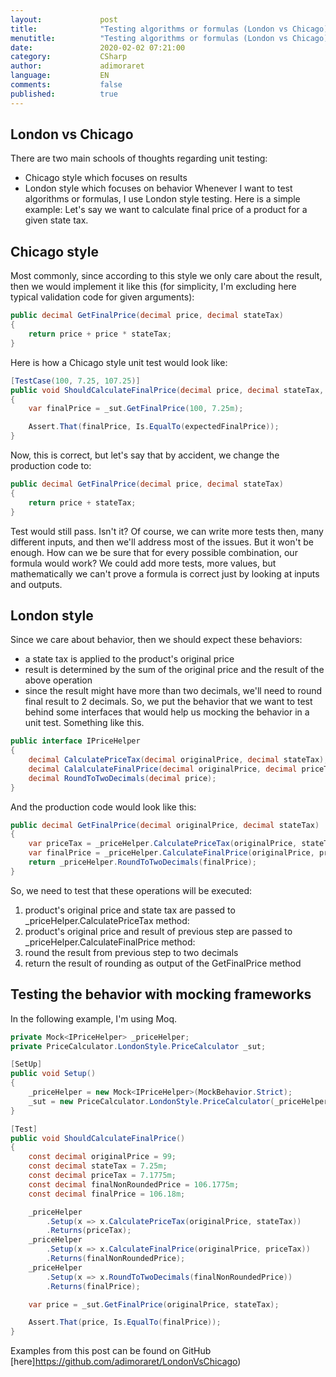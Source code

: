 ```yaml
--- 
layout:             post 
title:              "Testing algorithms or formulas (London vs Chicago)" 
menutitle:          "Testing algorithms or formulas (London vs Chicago)" 
date:               2020-02-02 07:21:00 
category:           CSharp
author:             adimoraret 
language:           EN 
comments:           false 
published:          true
--- 
```


## London vs Chicago ## 
There are two main schools of thoughts regarding unit testing:
- Chicago style which focuses on results
- London style which focuses on behavior
Whenever I want to test algorithms or formulas, I use London style testing. Here is a simple example: Let's say we want to calculate final price of a product for a given state tax.

## Chicago style ##
Most commonly, since according to this style we only care about the result, then we would implement it like this (for simplicity, I'm excluding here typical validation code for given arguments):
```csharp
public decimal GetFinalPrice(decimal price, decimal stateTax)
{
    return price + price * stateTax;
}
```
Here is how a Chicago style unit test would look like:
```csharp
[TestCase(100, 7.25, 107.25)]
public void ShouldCalculateFinalPrice(decimal price, decimal stateTax, decimal expectedFinalPrice)
{
    var finalPrice = _sut.GetFinalPrice(100, 7.25m);

    Assert.That(finalPrice, Is.EqualTo(expectedFinalPrice));
}
```
Now, this is correct, but let's say that by accident, we change the production code to:
```csharp
public decimal GetFinalPrice(decimal price, decimal stateTax)
{
    return price + stateTax;
}
```
Test would still pass. Isn't it?
Of course, we can write more tests then, many different inputs, and then we'll address most of the issues. But it won't be enough. How can we be sure that for every possible combination, our formula would work? We could add more tests, more values, but mathematically we can't prove a formula is correct just by looking at inputs and outputs. 

## London style ##
Since we care about behavior, then we should expect these behaviors:
 - a state tax is applied to the product's original price
 - result is determined by the sum of the original price and the result of the above operation
 - since the result might have more than two decimals, we'll need to round final result to 2 decimals.
So, we put the behavior that we want to test behind some interfaces that would help us mocking the behavior in a unit test. Something like this.
```csharp
public interface IPriceHelper
{
    decimal CalculatePriceTax(decimal originalPrice, decimal stateTax);
    decimal CalalculateFinalPrice(decimal originalPrice, decimal priceTax);
    decimal RoundToTwoDecimals(decimal price);
}
```
And the production code would look like this:
```csharp
public decimal GetFinalPrice(decimal originalPrice, decimal stateTax)
{
    var priceTax = _priceHelper.CalculatePriceTax(originalPrice, stateTax);
    var finalPrice = _priceHelper.CalculateFinalPrice(originalPrice, priceTax);
    return _priceHelper.RoundToTwoDecimals(finalPrice);
}
```
So, we need to test that these operations will be executed:
1. product's original price and state tax are passed to _priceHelper.CalculatePriceTax method:
1. product's original price and result of previous step are passed to _priceHelper.CalculateFinalPrice method:
1. round the result from previous step to two decimals
1. return the result of rounding as output of the GetFinalPrice method

## Testing the behavior with mocking frameworks ##
In the following example, I'm using Moq.
```csharp
private Mock<IPriceHelper> _priceHelper;
private PriceCalculator.LondonStyle.PriceCalculator _sut;

[SetUp]
public void Setup()
{
    _priceHelper = new Mock<IPriceHelper>(MockBehavior.Strict);
    _sut = new PriceCalculator.LondonStyle.PriceCalculator(_priceHelper.Object);
}

[Test]
public void ShouldCalculateFinalPrice()
{
    const decimal originalPrice = 99;
    const decimal stateTax = 7.25m;
    const decimal priceTax = 7.1775m;
    const decimal finalNonRoundedPrice = 106.1775m;
    const decimal finalPrice = 106.18m;

    _priceHelper
        .Setup(x => x.CalculatePriceTax(originalPrice, stateTax))
        .Returns(priceTax);
    _priceHelper
        .Setup(x => x.CalculateFinalPrice(originalPrice, priceTax))
        .Returns(finalNonRoundedPrice);
    _priceHelper
        .Setup(x => x.RoundToTwoDecimals(finalNonRoundedPrice))
        .Returns(finalPrice);

    var price = _sut.GetFinalPrice(originalPrice, stateTax);

    Assert.That(price, Is.EqualTo(finalPrice));
}
```

Examples from this post can be found on GitHub [here]https://github.com/adimoraret/LondonVsChicago)